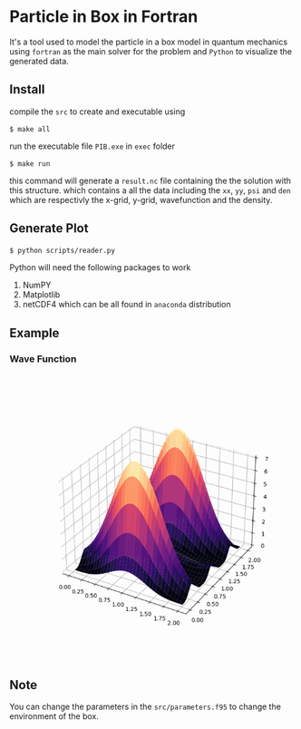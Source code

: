 # Particle in Box in Fortran
It's a tool used to model the particle in a box model in quantum mechanics using `fortran` as the main solver for the problem and `Python` to visualize the generated data.

## Install
compile the `src` to create and executable using
```
$ make all
```
run the executable file `PIB.exe` in `exec` folder
```
$ make run
```
this command will generate a `result.nc` file containing the the solution with this structure.
which contains a all the data including the `xx`, `yy`, `psi` and `den` which are respectivly
the x-grid, y-grid, wavefunction and the density.

## Generate Plot
```sh
$ python scripts/reader.py
```
Python will need the following packages to work
 1. NumPY
 2. Matplotlib
 3. netCDF4
which can be all found in `anaconda` distribution

## Example
### Wave Function
![Example Plot Wave Function](animation.gif)


## Note
You can change the parameters in the `src/parameters.f95` to change the environment of the box.
